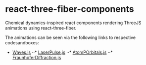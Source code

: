 # react-three-fiber-components
Chemical dynamics-inspired react components rendering ThreeJS animations using react-three-fiber.

The animations can be seen via the following links to respective codesandboxes:
* [Waves.js](https://codesandbox.io/s/sharp-lehmann-033xx?file=/src/App.js)
⋅⋅* [LaserPulse.js](https://codesandbox.io/s/zen-chatelet-elwth?file=/src/App.js)
⋅⋅* [AtomPOrbitals.js](https://codesandbox.io/s/currying-leftpad-puyqo?file=/src/App.js)
⋅⋅* [FraunhoferDiffraction.js](https://codesandbox.io/s/nice-roentgen-4vmds?file=/src/App.js:0-3020)
